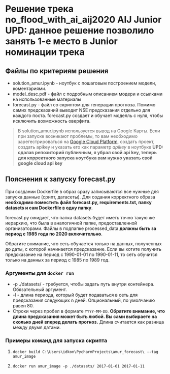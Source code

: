 # Решение трека no_flood_with_ai_aij2020 AIJ Junior UPD: данное решение позволило занять 1-е место в Junior номинации трека

## Файлы по критериям решения

* solution_amur.ipynb - ноутбук с пошаговым построением модели, коментариями.
* model_desc.pdf - файл с подробным описанием модери и ссылками на использованные материалы
* forecast.py - файл со скриптом для генерации прогноза. Помимо самих предсказаний выводит NSE предсказания отдельно для каждого поста. forecast.py создает и обучает моделль с нуля, 
чтобы исключить вохможность оверфита.

> В solution_amur.ipynb используется вывод на Google Карты. Если при запуске возникают проблемы, то вам необходимо зарегестрироваться на [Google Cloud Platform](https://console.cloud.google.com/home/dashboard?project=amurgeopostsmapping&hl=ru),
> создать проект, создать apikey и указать его как параметр *apikey* в ноутбуке **UPD: сдалав репозиторий публичным, я убрал свой api key, теперь для корректного запуска ноутбука вам нужно указать свой google cloud api key**

## Пояснения к запуску forecast.py

При создании Dockerfile в образ сразу записываются все нужные для запуска данные (срипт, датасеты). 
Для содания корректного образа **необходимо поместить файл forecast.py, requirements.txt, папку datasets и сам Dockerfile в одну папку**.

forecast.py ожидает, что папка datasets будет иметь точно такую же иерархию, что была в аналогичной папке, предоставленной организаторами. Файлы в подпапке processed_data **должны быть
за период с 1985 года по 2020 включительно**.

Обратите внимание, что сеть обучается только на данных, полученных до даты, с которой начинается предсказание. Если вы хотите получить предсказание на период с 1990-01-01 по 
1990-01-11, то сеть обучится только на данных за период с 1985 по 1989 год.

### Аргументы для `docker run`
* -p ./datasets/ - требуется, чтобы задать путь внутри контейнера. Обязательный аргумент.
* -l - длина периода, который будет подаваться в сеть для предсказания следующих n дней. Опциональный, по умолчанию равен 80.
* Строки через пробел в формате `YYYY-MM-DD`. **Обратите внимание, что длина предсказания может быть любой. Вы сами выбираете на сколько дней вперед делать прогноз.** 
Длина считается как разница между двумя датами.

### Примеры команд для запуска скрипта
 1. `docker build C:\Users\idkon\PycharmProjects\amur_forecast\ --tag amur_image `

 2. `docker run amur_image -p ./datasets/ 2017-01-01 2017-01-11 `
